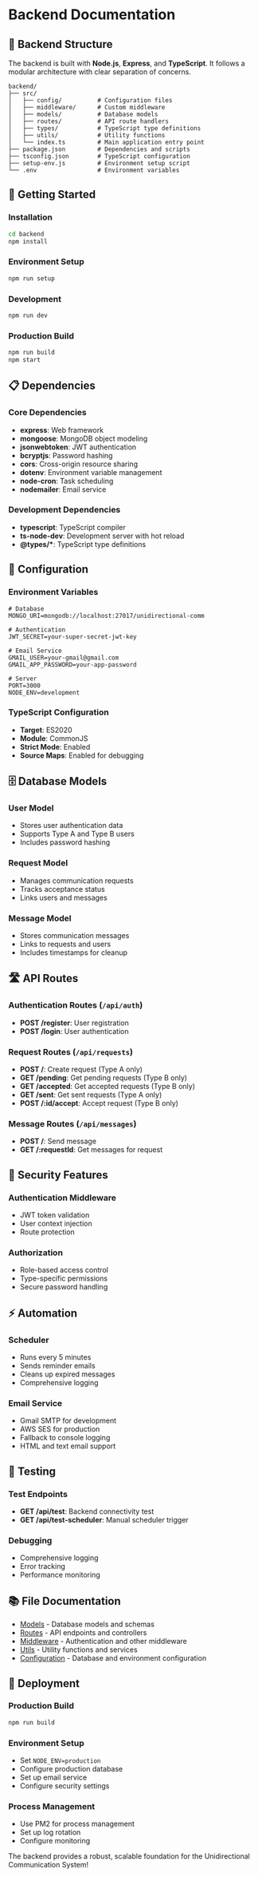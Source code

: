 # Backend Documentation

## 📁 **Backend Structure**

The backend is built with **Node.js**, **Express**, and **TypeScript**. It follows a modular architecture with clear separation of concerns.

```
backend/
├── src/
│   ├── config/          # Configuration files
│   ├── middleware/      # Custom middleware
│   ├── models/          # Database models
│   ├── routes/          # API route handlers
│   ├── types/           # TypeScript type definitions
│   ├── utils/           # Utility functions
│   └── index.ts         # Main application entry point
├── package.json         # Dependencies and scripts
├── tsconfig.json        # TypeScript configuration
├── setup-env.js         # Environment setup script
└── .env                 # Environment variables
```

## 🚀 **Getting Started**

### **Installation**

```bash
cd backend
npm install
```

### **Environment Setup**

```bash
npm run setup
```

### **Development**

```bash
npm run dev
```

### **Production Build**

```bash
npm run build
npm start
```

## 📋 **Dependencies**

### **Core Dependencies**

- **express**: Web framework
- **mongoose**: MongoDB object modeling
- **jsonwebtoken**: JWT authentication
- **bcryptjs**: Password hashing
- **cors**: Cross-origin resource sharing
- **dotenv**: Environment variable management
- **node-cron**: Task scheduling
- **nodemailer**: Email service

### **Development Dependencies**

- **typescript**: TypeScript compiler
- **ts-node-dev**: Development server with hot reload
- **@types/\***: TypeScript type definitions

## 🔧 **Configuration**

### **Environment Variables**

```env
# Database
MONGO_URI=mongodb://localhost:27017/unidirectional-comm

# Authentication
JWT_SECRET=your-super-secret-jwt-key

# Email Service
GMAIL_USER=your-gmail@gmail.com
GMAIL_APP_PASSWORD=your-app-password

# Server
PORT=3000
NODE_ENV=development
```

### **TypeScript Configuration**

- **Target**: ES2020
- **Module**: CommonJS
- **Strict Mode**: Enabled
- **Source Maps**: Enabled for debugging

## 🗄️ **Database Models**

### **User Model**

- Stores user authentication data
- Supports Type A and Type B users
- Includes password hashing

### **Request Model**

- Manages communication requests
- Tracks acceptance status
- Links users and messages

### **Message Model**

- Stores communication messages
- Links to requests and users
- Includes timestamps for cleanup

## 🛣️ **API Routes**

### **Authentication Routes** (`/api/auth`)

- **POST /register**: User registration
- **POST /login**: User authentication

### **Request Routes** (`/api/requests`)

- **POST /**: Create request (Type A only)
- **GET /pending**: Get pending requests (Type B only)
- **GET /accepted**: Get accepted requests (Type B only)
- **GET /sent**: Get sent requests (Type A only)
- **POST /:id/accept**: Accept request (Type B only)

### **Message Routes** (`/api/messages`)

- **POST /**: Send message
- **GET /:requestId**: Get messages for request

## 🔐 **Security Features**

### **Authentication Middleware**

- JWT token validation
- User context injection
- Route protection

### **Authorization**

- Role-based access control
- Type-specific permissions
- Secure password handling

## ⚡ **Automation**

### **Scheduler**

- Runs every 5 minutes
- Sends reminder emails
- Cleans up expired messages
- Comprehensive logging

### **Email Service**

- Gmail SMTP for development
- AWS SES for production
- Fallback to console logging
- HTML and text email support

## 🧪 **Testing**

### **Test Endpoints**

- **GET /api/test**: Backend connectivity test
- **GET /api/test-scheduler**: Manual scheduler trigger

### **Debugging**

- Comprehensive logging
- Error tracking
- Performance monitoring

## 📚 **File Documentation**

- [Models](models.md) - Database models and schemas
- [Routes](routes.md) - API endpoints and controllers
- [Middleware](middleware.md) - Authentication and other middleware
- [Utils](utils.md) - Utility functions and services
- [Configuration](config.md) - Database and environment configuration

## 🚀 **Deployment**

### **Production Build**

```bash
npm run build
```

### **Environment Setup**

- Set `NODE_ENV=production`
- Configure production database
- Set up email service
- Configure security settings

### **Process Management**

- Use PM2 for process management
- Set up log rotation
- Configure monitoring

The backend provides a robust, scalable foundation for the Unidirectional Communication System!
